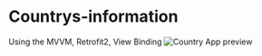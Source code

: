 # Countrys-information
Using the MVVM, Retrofit2, View Binding
![Country App](https://user-images.githubusercontent.com/64285647/142764596-3bf08e0f-c03c-42b8-b713-bb4c291ff98e.gif)
preview 
